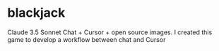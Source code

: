 # blackjack
Claude 3.5 Sonnet Chat + Cursor + open source images. I created this game to develop a workflow between chat and Cursor
